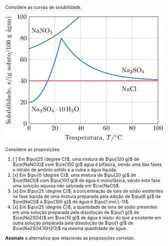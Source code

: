 Considere as curvas de solubilidade.

![Curvas de solubilidade](2E07-1P.svg)

Considere as proposições.
 
1. [ ] Em $\pu{25 \degree C}$, uma mistura de $\pu{120 g}$ de $\ce{NaNO3}$ com $\ce{100 g}$ água é bifásica, sendo uma das fases o nitrato de amônio sólido e a outra a água líquida.   
2. [x] Em $\pu{0 \degree C}$, uma mistura de $\pu{20 g}$ de $\ce{NaCl}$ com $\pu{100 g}$ de água é monofásica, sendo esta fase uma solução aquosa não saturada em $\ce{NaCl}$.   
3. [x] Em $\pu{25 \degree C}$, a concentração de íons de sódio existentes na fase líquida de uma mistura preparada pela adição de $\pu{6 g}$ de $\ce{NaCl}$ à $\pu{100 g}$ de água é $\pu{1 mol.L-1}$.   
4. [x] Em $\pu{25 \degree C}$, a quantidade de íons de sódio presentes em uma solução preparada pela dissolução de $\pu{1 g}$ de $\ce{Na2SO4}$ em $\ce{10 g}$ de água é maior do que a existente em outra solução preparada pela dissolução de $\pu{1 g}$ de $\ce{Na2SO4.10H2O}$ na mesma quantidade de água.  

**Assinale** a alternativa que relacionas as proposições *corretas*.
